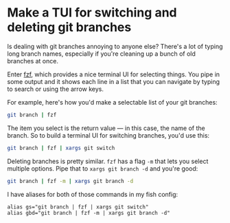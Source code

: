 # Make a TUI for switching and deleting git branches

Is dealing with git branches annoying to anyone else? There's a lot of typing long branch names, especially if you're cleaning up a bunch of old branches at once.

Enter [fzf](https://github.com/junegunn/fzf), which provides a nice terminal UI for selecting things. You pipe in some output and it shows each line in a list that you can navigate by typing to search or using the arrow keys.

For example, here's how you'd make a selectable list of your git branches:

```sh
git branch | fzf
```

The item you select is the return value — in this case, the name of the branch. So to build a terminal UI for switching branches, you'd use this:

```sh
git branch | fzf | xargs git switch
```

Deleting branches is pretty similar. `fzf` has a flag `-m` that lets you select multiple options. Pipe that to `xargs git branch -d` and you're good:

```sh
git branch | fzf -m | xargs git branch -d
```

I have aliases for both of those commands in my fish config:

```fish
alias gs="git branch | fzf | xargs git switch"
alias gbd="git branch | fzf -m | xargs git branch -d"
```
